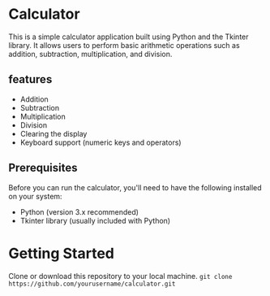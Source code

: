 # Calculator
This is a simple calculator application built using Python and the Tkinter library. It allows users to perform basic arithmetic operations such as addition, subtraction, multiplication, and division.
## features
* Addition
* Subtraction
*  Multiplication
* Division
* Clearing the display
* Keyboard support (numeric keys and operators)
## Prerequisites
Before you can run the calculator, you'll need to have the following installed on your system:
* Python (version 3.x recommended)
* Tkinter library (usually included with Python)
# Getting Started
Clone or download this repository to your local machine.
``` git clone https://github.com/yourusername/calculator.git ```

